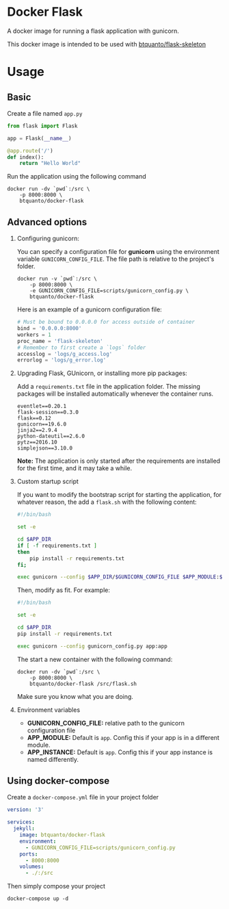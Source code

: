 # Docker Flask

A docker image for running a flask application with gunicorn.

This docker image is intended to be used with [btquanto/flask-skeleton](https://github.com/btquanto/flask-skeleton/)

# Usage

## Basic

Create a file named `app.py`

``` python
from flask import Flask

app = Flask(__name__)

@app.route('/')
def index():
    return "Hello World"
```

Run the application using the following command

```
docker run -dv `pwd`:/src \
    -p 8000:8000 \
    btquanto/docker-flask
```

## Advanced options

1. Configuring gunicorn:

    You can specify a configuration file for **gunicorn** using the environment variable `GUNICORN_CONFIG_FILE`. The file path is relative to the project's folder.

    ```
    docker run -v `pwd`:/src \
        -p 8000:8000 \
        -e GUNICORN_CONFIG_FILE=scripts/gunicorn_config.py \
        btquanto/docker-flask
    ```

    Here is an example of a gunicorn configuration file:

    ``` python
    # Must be bound to 0.0.0.0 for access outside of container
    bind = '0.0.0.0:8000'
    workers = 1
    proc_name = 'flask-skeleton'
    # Remember to first create a `logs` folder
    accesslog = 'logs/g_access.log'
    errorlog = 'logs/g_error.log'
    ```


2. Upgrading Flask, GUnicorn, or installing more pip packages:

    Add a `requirements.txt` file in the application folder. The missing packages will be installed automatically whenever the container runs.

    ```
    eventlet==0.20.1
    flask-session==0.3.0
    flask==0.12
    gunicorn==19.6.0
    jinja2==2.9.4
    python-dateutil==2.6.0
    pytz==2016.10
    simplejson==3.10.0
    ```

    **Note:** The application is only started after the requirements are installed for the first time, and it may take a while.

3. Custom startup script

    If you want to modify the bootstrap script for starting the application, for whatever reason, the add a `flask.sh` with the following content:

    ``` bash
    #!/bin/bash

    set -e

    cd $APP_DIR
    if [ -f requirements.txt ]
    then
        pip install -r requirements.txt
    fi;

    exec gunicorn --config $APP_DIR/$GUNICORN_CONFIG_FILE $APP_MODULE:$APP_INSTANCE
    ```

    Then, modify as fit. For example:

    ``` bash
    #!/bin/bash

    set -e

    cd $APP_DIR
    pip install -r requirements.txt

    exec gunicorn --config gunicorn_config.py app:app
    ```

    The start a new container with the following command:

    ```
    docker run -dv `pwd`:/src \
        -p 8000:8000 \
        btquanto/docker-flask /src/flask.sh
    ```

    Make sure you know what you are doing.

4. Environment variables

    * **GUNICORN_CONFIG_FILE:** relative path to the gunicorn configuration file
    * **APP_MODULE:** Default is `app`. Config this if your app is in a different module.
    * **APP_INSTANCE:** Default is `app`. Config this if your app instance is named differently.

## Using docker-compose

Create a `docker-compose.yml` file in your project folder

``` yml
version: '3'

services:
  jekyll:
    image: btquanto/docker-flask
    environment:
      - GUNICORN_CONFIG_FILE=scripts/gunicorn_config.py
    ports:
      - 8000:8000
    volumes:
      - ./:/src
```

Then simply compose your project

```
docker-compose up -d
```
